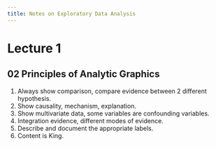 ```yaml
---
title: Notes on Exploratory Data Analysis
---
```


Lecture 1
=========

02 Principles of Analytic Graphics
----------------------------------------

1. Always show comparison, compare evidence between 2 different hypothesis.
2. Show causality, mechanism, explanation.
3. Show multivariate data, some variables are confounding variables.
4. Integration evidence, different modes of evidence.
5. Describe and document the appropriate labels.
6. Content is King.
